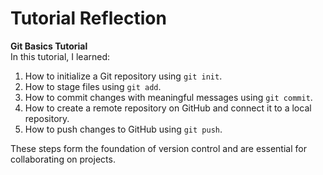 # Tutorial Reflection

**Git Basics Tutorial**  
In this tutorial, I learned:
1. How to initialize a Git repository using `git init`.
2. How to stage files using `git add`.
3. How to commit changes with meaningful messages using `git commit`.
4. How to create a remote repository on GitHub and connect it to a local repository.
5. How to push changes to GitHub using `git push`.

These steps form the foundation of version control and are essential for collaborating on projects.
